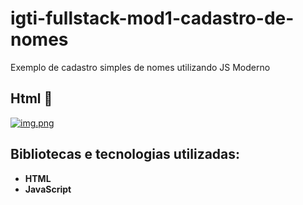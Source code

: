 # igti-fullstack-mod1-cadastro-de-nomes
Exemplo de cadastro simples de nomes utilizando JS Moderno


## Html 🎯



[![img.png](https://i.postimg.cc/3w8LgM61/img.png)](https://postimg.cc/qNFXTFp6)
<!--[![Tutorial-MEAN.png](https://i.postimg.cc/9MgHHfS3/Tutorial-MEAN.png)](https://postimg.cc/WFZHMsTS)-->

## Bibliotecas e tecnologias utilizadas:


- **HTML**
- **JavaScript**
